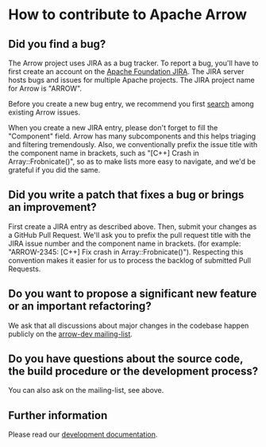 <!---
  Licensed to the Apache Software Foundation (ASF) under one
  or more contributor license agreements.  See the NOTICE file
  distributed with this work for additional information
  regarding copyright ownership.  The ASF licenses this file
  to you under the Apache License, Version 2.0 (the
  "License"); you may not use this file except in compliance
  with the License.  You may obtain a copy of the License at

    http://www.apache.org/licenses/LICENSE-2.0

  Unless required by applicable law or agreed to in writing,
  software distributed under the License is distributed on an
  "AS IS" BASIS, WITHOUT WARRANTIES OR CONDITIONS OF ANY
  KIND, either express or implied.  See the License for the
  specific language governing permissions and limitations
  under the License.
-->

# How to contribute to Apache Arrow

## Did you find a bug?

The Arrow project uses JIRA as a bug tracker.  To report a bug, you'll have
to first create an account on the
[Apache Foundation JIRA](https://issues.apache.org/jira/).  The JIRA server
hosts bugs and issues for multiple Apache projects.  The JIRA project name
for Arrow is "ARROW".

Before you create a new bug entry, we recommend you first
[search](https://issues.apache.org/jira/projects/ARROW/issues/ARROW-5140?filter=allopenissues)
among existing Arrow issues.

When you create a new JIRA entry, please don't forget to fill the "Component"
field.  Arrow has many subcomponents and this helps triaging and filtering
tremendously.  Also, we conventionally prefix the issue title with the component
name in brackets, such as "[C++] Crash in Array::Frobnicate()", so as to make
lists more easy to navigate, and we'd be grateful if you did the same.

## Did you write a patch that fixes a bug or brings an improvement?

First create a JIRA entry as described above.  Then, submit your changes
as a GitHub Pull Request.  We'll ask you to prefix the pull request title
with the JIRA issue number and the component name in brackets.
(for example: "ARROW-2345: [C++] Fix crash in Array::Frobnicate()").
Respecting this convention makes it easier for us to process the backlog
of submitted Pull Requests.

## Do you want to propose a significant new feature or an important refactoring?

We ask that all discussions about major changes in the codebase happen
publicly on the [arrow-dev mailing-list](https://mail-archives.apache.org/mod_mbox/arrow-dev/).

## Do you have questions about the source code, the build procedure or the development process?

You can also ask on the mailing-list, see above.

## Further information

Please read our [development documentation](https://arrow.apache.org/docs/developers/contributing.html).
